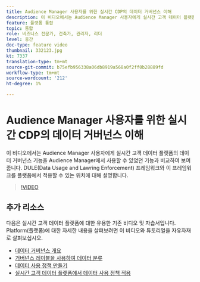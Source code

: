 ```yaml
---
title: Audience Manager 사용자를 위한 실시간 CDP의 데이터 거버넌스 이해
description: 이 비디오에서는 Audience Manager 사용자에게 실시간 고객 데이터 플랫폼의 데이터 거버넌스 기능을 Audience Manager에서 사용할 수 있었던 기능과 비교하여 보여 줍니다. DULE(Data Usage and Lawring Enforcement) 프레임워크와 이 프레임워크를 플랫폼에서 적용할 수 있는 위치에 대해 설명합니다.
feature: 플랫폼 통합
topic: 통합
role: 비즈니스 전문가, 건축가, 관리자, 리더
level: 중간
doc-type: feature video
thumbnail: 332123.jpg
kt: 7337
translation-type: tm+mt
source-git-commit: b75efb956338a06db8919a568a0f2ff0b28889fd
workflow-type: tm+mt
source-wordcount: '212'
ht-degree: 1%

---
```



# Audience Manager 사용자를 위한 실시간 CDP의 데이터 거버넌스 이해

이 비디오에서는 Audience Manager 사용자에게 실시간 고객 데이터 플랫폼의 데이터 거버넌스 기능을 Audience Manager에서 사용할 수 있었던 기능과 비교하여 보여 줍니다. DULE(Data Usage and Lawring Enforcement) 프레임워크와 이 프레임워크를 플랫폼에서 적용할 수 있는 위치에 대해 설명합니다.

>[!VIDEO](https://video.tv.adobe.com/v/332123/?quality=12&learn=on)

## 추가 리소스

다음은 실시간 고객 데이터 플랫폼에 대한 유용한 기존 비디오 및 자습서입니다. Platform(플랫폼)에 대한 자세한 내용을 살펴보려면 이 비디오와 튜토리얼을 자유자재로 살펴보십시오.

* [데이터 거버넌스 개요](https://experienceleague.adobe.com/docs/platform-learn/tutorials/data-governance/understanding-data-governance.html?lang=en#data-governance)
* [거버넌스 레이블을 사용하여 데이터 분류](https://experienceleague.adobe.com/docs/platform-learn/tutorials/data-governance/classify-data-using-governance-labels.html?lang=en#data-governance)
* [데이터 사용 정책 만들기](https://experienceleague.adobe.com/docs/platform-learn/tutorials/data-governance/create-data-usage-policies.html?lang=en#data-governance)
* [실시간 고객 데이터 플랫폼에서 데이터 사용 정책 적용](https://experienceleague.adobe.com/docs/platform-learn/tutorials/data-governance/enforce-data-usage-policies-in-real-time-cdp.html?lang=en#data-governance)
